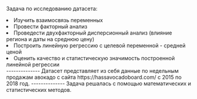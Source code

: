 Задача по исследованию датасета:
<li>Изучить взаимосвязь переменных</li>
<li>Провести факторный анализ</li>
<li>Проведести двухфакторный дисперсионный анализ (влияние региона и даты на среднюю цену)</li>
<li>Построить линейную регрессию с целевой переменной - средней ценой</li>
<li>Оценить качество и статистическую значимость построенной линейной регрессии</li>
--------------
Датасет представляет из себя данные по недельным продажам авокадо с сайта https://hassavocadoboard.com/ с 2015 по 2018 год.
--------------
Задача решалась с помощью математических и статистических методов.
